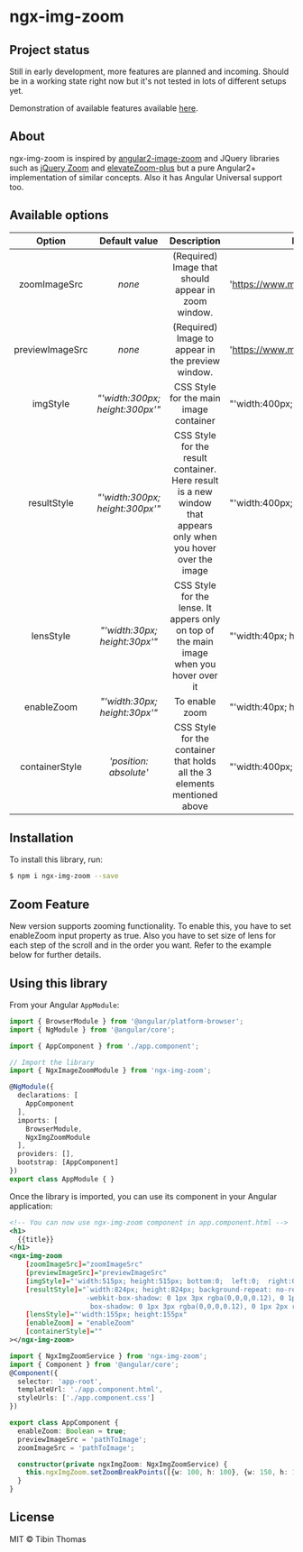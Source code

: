 # ngx-img-zoom

## Project status

Still in early development, more features are planned and incoming. Should be in a working 
state right now but it's not tested in lots of different setups yet.

Demonstration of available features available [here](https://ngx-img-zoom.firebaseapp.com/).

## About

ngx-img-zoom is inspired by [angular2-image-zoom](https://github.com/brtnshrdr/angular2-image-zoom) and 
JQuery libraries such as [jQuery Zoom](http://www.jacklmoore.com/zoom/) and
[elevateZoom-plus](http://igorlino.github.io/elevatezoom-plus/) but a pure Angular2+ implementation of
similar concepts. Also it has Angular Universal support too.
## Available options

Option | Default&#160;value | Description | Example value
:---:|:---:|:---:|-
zoomImageSrc | *none* | (Required) Image that should appear in zoom window. | 'https://www.myimage.com/imagename.jpg'
previewImageSrc | *none* | (Required) Image to appear in the preview window. | 'https://www.myimage.com/imagename.jpg'
imgStyle | *"'width:300px; height:300px'"* | CSS Style for the main image container | "'width:400px; height:400px'"
resultStyle | *"'width:300px; height:300px'"* | CSS Style for the result container. Here result is a new window that appears only when you hover over the image | "'width:400px; height:400px'"
lensStyle | *"'width:30px; height:30px'"* | CSS Style for the lense. It appers only on top of the main image when you hover over it  | "'width:40px; height:40px'"
enableZoom | *"'width:30px; height:30px'"* | To enable zoom  | "'width:40px; height:40px'"
containerStyle | *'position: absolute'* | CSS Style for the container that holds all the 3 elements mentioned above  | "'width:400px; height:400px'"


## Installation

To install this library, run:

```bash
$ npm i ngx-img-zoom --save
```

## Zoom Feature

New version supports zooming functionality. To enable this, you have to set enableZoom input property as true. Also you have to set size of lens for each step of the scroll and in the order you want. Refer to the example below for further details.


## Using this library

From your Angular `AppModule`:

```typescript
import { BrowserModule } from '@angular/platform-browser';
import { NgModule } from '@angular/core';

import { AppComponent } from './app.component';

// Import the library
import { NgxImageZoomModule } from 'ngx-img-zoom';

@NgModule({
  declarations: [
    AppComponent
  ],
  imports: [
    BrowserModule,
    NgxImgZoomModule
  ],
  providers: [],
  bootstrap: [AppComponent]
})
export class AppModule { }
```

Once the library is imported, you can use its component in your Angular application:

```xml
<!-- You can now use ngx-img-zoom component in app.component.html -->
<h1>
  {{title}}
</h1>
<ngx-img-zoom
    [zoomImageSrc]="zoomImageSrc"
    [previewImageSrc]="previewImageSrc" 
    [imgStyle]="'width:515px; height:515px; bottom:0;  left:0;  right:0;  top:0;  margin:0 auto; border:1px solid #dcdcdc;'" 
    [resultStyle]="`width:824px; height:824px; background-repeat: no-repeat; z-index: 2; position:absolute;
                   -webkit-box-shadow: 0 1px 3px rgba(0,0,0,0.12), 0 1px 2px rgba(0,0,0,0.24);
                    box-shadow: 0 1px 3px rgba(0,0,0,0.12), 0 1px 2px rgba(0,0,0,0.24); top: 0;left: 100%;`"
    [lensStyle]="'width:155px; height:155px"
    [enableZoom] = "enableZoom"
    [containerStyle]=""
></ngx-img-zoom>
```

```typescript
import { NgxImgZoomService } from 'ngx-img-zoom';
import { Component } from '@angular/core';
@Component({
  selector: 'app-root',
  templateUrl: './app.component.html',
  styleUrls: ['./app.component.css']
})

export class AppComponent {
  enableZoom: Boolean = true;
  previewImageSrc = 'pathToImage';
  zoomImageSrc = 'pathToImage';

  constructor(private ngxImgZoom: NgxImgZoomService) {
    this.ngxImgZoom.setZoomBreakPoints([{w: 100, h: 100}, {w: 150, h: 150}, {w: 200, h: 200}, {w: 250, h: 250}, {w: 300, h: 300}]);
  }
}
```


## License

MIT © Tibin Thomas